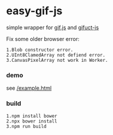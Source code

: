 # easy-gif-js
simple wrapper for [gif.js](https://github.com/jnordberg/gif.js) and [gifuct-js](https://github.com/matt-way/gifuct-js)

Fix some older browser error:
    
    1.Blob constructor error.
    2.UInt8ClamedArray not defiend error.
    3.CanvasPixelArray not work in Worker.


### demo

see [/example.html](https://wmlgl.github.io/easy-gif-js/example.html)


### build

    1.npm install bower
    2.npx bower install
    3.npm run build